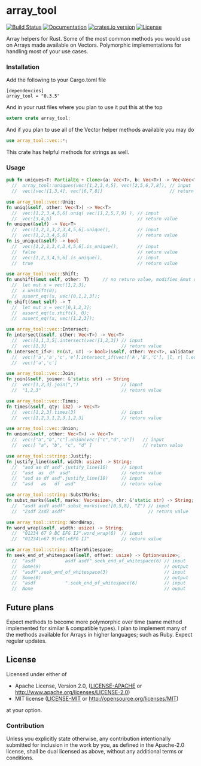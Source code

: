 # array_tool
[![Build Status](https://travis-ci.org/danielpclark/array_tool.svg)](https://travis-ci.org/danielpclark/array_tool)
[![Documentation](https://img.shields.io/badge/docs-100%25-brightgreen.svg)](http://danielpclark.github.io/array_tool/index.html)
[![crates.io version](https://img.shields.io/crates/v/array_tool.svg)](https://crates.io/crates/array_tool)
[![License](https://img.shields.io/crates/l/array_tool.svg)]()

Array helpers for Rust.  Some of the most common methods you would
use on Arrays made available on Vectors.  Polymorphic implementations
for handling most of your use cases.


### Installation

Add the following to your Cargo.toml file
```
[dependencies]
array_tool = "0.3.5"
```

And in your rust files where you plan to use it put this at the top
```rust
extern crate array_tool;
```

And if you plan to use all of the Vector helper methods available you may do
```rust
use array_tool::vec::*;
```

This crate has helpful methods for strings as well.

### Usage

```rust
pub fn uniques<T: PartialEq + Clone>(a: Vec<T>, b: Vec<T>) -> Vec<Vec<T>>
  //  array_tool::uniques(vec![1,2,3,4,5], vec![2,5,6,7,8]), // input
  //  vec![vec![1,3,4], vec![6,7,8]]                         // return value

use array_tool::vec::Uniq;
fn uniq(&self, other: Vec<T>) -> Vec<T>
  //  vec![1,2,3,4,5,6].uniq( vec![1,2,5,7,9] ), // input
  //  vec![3,4,6]                                // return value
fn unique(&self) -> Vec<T>
  //  vec![1,2,1,3,2,3,4,5,6].unique(),          // input
  //  vec![1,2,3,4,5,6]                          // return value
fn is_unique(&self) -> bool
  //  vec![1,2,1,3,4,3,4,5,6].is_unique(),       // input
  //  false                                      // return value
  //  vec![1,2,3,4,5,6].is_unique(),             // input
  //  true                                       // return value

use array_tool::vec::Shift;
fn unshift(&mut self, other: T)     // no return value, modifies &mut self directly
  //  let mut x = vec![1,2,3];
  //  x.unshift(0);
  //  assert_eq!(x, vec![0,1,2,3]);
fn shift(&mut self) -> T
  //  let mut x = vec![0,1,2,3];
  //  assert_eq!(x.shift(), 0);
  //  assert_eq!(x, vec![1,2,3]);

use array_tool::vec::Intersect;
fn intersect(&self, other: Vec<T>) -> Vec<T>
  //  vec![1,1,3,5].intersect(vec![1,2,3]) // input
  //  vec![1,3]                            // return value
fn intersect_if<F: Fn(&T, &T) -> bool>(&self, other: Vec<T>, validator: F) -> Vec<T>
  //  vec!['a','a','c','e'].intersect_if(vec!['A','B','C'], |l, r| l.eq_ignore_ascii_case(r)) // input
  //  vec!['a','c']                                                                           // return value

use array_tool::vec::Join;
fn join(&self, joiner: &'static str) -> String
  //  vec![1,2,3].join(",")                // input
  //  "1,2,3"                              // return value

use array_tool::vec::Times;
fn times(&self, qty: i32) -> Vec<T>
  //  vec![1,2,3].times(3)                 // input
  //  vec![1,2,3,1,2,3,1,2,3]              // return value

use array_tool::vec::Union;
fn union(&self, other: Vec<T>) -> Vec<T>
  //  vec!["a","b","c"].union(vec!["c","d","a"])   // input
  //  vec![ "a", "b", "c", "d" ]                   // return value

use array_tool::string::Justify;
fn justify_line(&self, width: usize) -> String;
  //  "asd as df asd".justify_line(16)     // input
  //  "asd  as  df  asd"                   // return value
  //  "asd as df asd".justify_line(18)     // input
  //  "asd   as   df  asd"                 // return value

use array_tool::string::SubstMarks;
fn subst_marks(&self, marks: Vec<usize>, chr: &'static str) -> String;
  //  "asdf asdf asdf".subst_marks(vec![0,5,8], "Z") // input
  //  "Zsdf ZsdZ asdf"                               // return value

use array_tool::string::WordWrap;
fn word_wrap(&self, width: usize) -> String;
  //  "01234 67 9 BC EFG IJ".word_wrap(6)  // input
  //  "01234\n67 9\nBC\nEFG IJ"            // return value

use array_tool::string::AfterWhitespace;
fn seek_end_of_whitespace(&self, offset: usize) -> Option<usize>;
  //  "asdf           asdf asdf".seek_end_of_whitespace(6) // input
  //  Some(9)                                              // output
  //  "asdf".seek_end_of_whitespace(3)                     // input
  //  Some(0)                                              // output
  //  "asdf           ".seek_end_of_whitespace(6)          // input
  //  None                                                 // ouput

```

## Future plans

Expect methods to become more polymorphic over time (same method implemented
for similar & compatible types).  I plan to implement many of the methods
available for Arrays in higher languages; such as Ruby. Expect regular updates.

## License

Licensed under either of

 * Apache License, Version 2.0, ([LICENSE-APACHE](LICENSE-APACHE) or http://www.apache.org/licenses/LICENSE-2.0)
 * MIT license ([LICENSE-MIT](LICENSE-MIT) or http://opensource.org/licenses/MIT)

at your option.

### Contribution

Unless you explicitly state otherwise, any contribution intentionally submitted
for inclusion in the work by you, as defined in the Apache-2.0 license, shall be dual licensed as above, without any
additional terms or conditions.
